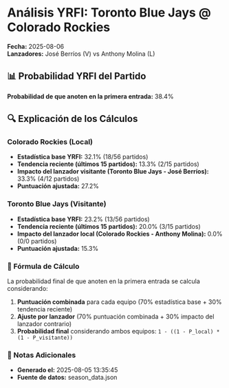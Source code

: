# Análisis YRFI: Toronto Blue Jays @ Colorado Rockies

**Fecha:** 2025-08-06  
**Lanzadores:** José Berríos (V) vs Anthony Molina (L)

## 📊 Probabilidad YRFI del Partido

**Probabilidad de que anoten en la primera entrada:** 38.4%

## 🔍 Explicación de los Cálculos

### Colorado Rockies (Local)
- **Estadística base YRFI:** 32.1% (18/56 partidos)
- **Tendencia reciente (últimos 15 partidos):** 13.3% (2/15 partidos)
- **Impacto del lanzador visitante (Toronto Blue Jays - José Berríos):** 33.3% (4/12 partidos)
- **Puntuación ajustada:** 27.2%

### Toronto Blue Jays (Visitante)
- **Estadística base YRFI:** 23.2% (13/56 partidos)
- **Tendencia reciente (últimos 15 partidos):** 20.0% (3/15 partidos)
- **Impacto del lanzador local (Colorado Rockies - Anthony Molina):** 0.0% (0/0 partidos)
- **Puntuación ajustada:** 15.3%

### 📝 Fórmula de Cálculo

La probabilidad final de que anoten en la primera entrada se calcula considerando:
1. **Puntuación combinada** para cada equipo (70% estadística base + 30% tendencia reciente)
2. **Ajuste por lanzador** (70% puntuación combinada + 30% impacto del lanzador contrario)
3. **Probabilidad final** considerando ambos equipos: `1 - ((1 - P_local) * (1 - P_visitante))`

### 📌 Notas Adicionales

- **Generado el:** 2025-08-05 13:35:45
- **Fuente de datos:** season_data.json
